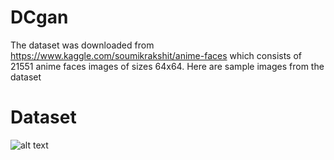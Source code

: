 # DCgan
The dataset was downloaded from https://www.kaggle.com/soumikrakshit/anime-faces which consists of 21551 anime faces images of sizes 64x64. Here are sample images from the dataset

# Dataset
![alt text](https://github.com/yernat-assylbekov/Anime-Faces-with-DCGAN/blob/master/images/images_from_train_set.png?raw=true)
